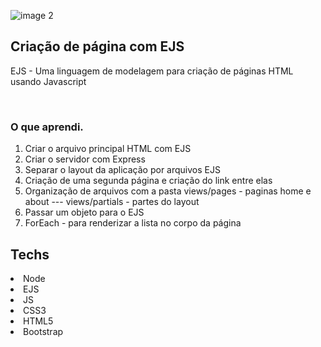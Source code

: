 ![image 2](https://user-images.githubusercontent.com/85238763/139967065-86f6d2b0-2d9d-4524-a0de-3980d4c39e03.png)

<h2>Criação de página com EJS</h2>
<p>EJS - Uma linguagem de modelagem para criação de páginas HTML usando Javascript</p>
<br>
<h3>O que aprendi.</h3>
<ol>
<li>Criar o arquivo principal HTML com EJS</li>
<li>Criar o servidor com Express</li>
<li>Separar o layout da aplicação por arquivos EJS</li>
<li>Criação de uma segunda página e criação do link entre elas </li>
<li>Organização de arquivos com a pasta views/pages - paginas home e about --- views/partials - partes do layout</li>
<li>Passar um objeto para o EJS</li>
<li>ForEach - para renderizar a lista no corpo da página</li>
</ol>



<h2>Techs</h2>

<li>Node</li>
<li>EJS</li>
<li>JS</li>
<li>CSS3</li>
<li>HTML5</li>
<li>Bootstrap</li>


